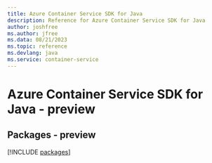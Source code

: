 ```yaml
---
title: Azure Container Service SDK for Java
description: Reference for Azure Container Service SDK for Java
author: joshfree
ms.author: jfree
ms.data: 08/21/2023
ms.topic: reference
ms.devlang: java
ms.service: container-service
---
```

# Azure Container Service SDK for Java - preview
## Packages - preview
[!INCLUDE [packages](container-service-index.md)]